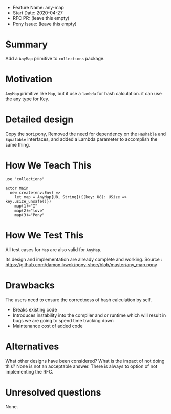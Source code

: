 - Feature Name: any-map
- Start Date: 2020-04-27
- RFC PR: (leave this empty)
- Pony Issue: (leave this empty)

# Summary

Add a `AnyMap` primitive to `collections` package.

# Motivation

`AnyMap` primitive like `Map`, but it use a `lambda` for hash calculation. it can use the any type for Key.

# Detailed design

Copy the sort.pony, Removed the need for dependency on the `Hashable` and `Equatable` interfaces, and added a Lambda parameter to accomplish the same thing.

# How We Teach This

```pony
use "collections"

actor Main
  new create(env:Env) =>
    let map = AnyMap[U8, String]({(key: U8): USize => key.usize_unsafe()})
    map(1)="I"
    map(2)="love"
    map(3)="Pony"
````

# How We Test This


All test cases for `Map` are also valid for `AnyMap`.

Its design and implementation are already complete and working.
Source : https://github.com/damon-kwok/pony-shoe/blob/master/any_map.pony

# Drawbacks

The users need to ensure the correctness of hash calculation by self.

* Breaks existing code
* Introduces instability into the compiler and or runtime which will result in bugs we are going to spend time tracking down
* Maintenance cost of added code

# Alternatives

What other designs have been considered? What is the impact of not doing this?
None is not an acceptable answer. There is always to option of not implementing the RFC.

# Unresolved questions

None.
